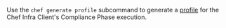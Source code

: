 Use the `chef generate profile` subcommand to generate a [profile](/inspec/profiles/) for the Chef Infra Client's Compliance Phase execution.